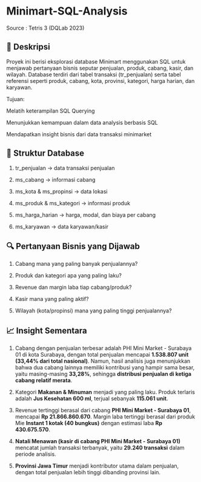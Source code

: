 # Minimart-SQL-Analysis
Source : Tetris 3 (DQLab 2023)

## 📌 Deskripsi

Proyek ini berisi eksplorasi database Minimart menggunakan SQL untuk menjawab pertanyaan bisnis seputar penjualan, produk, cabang, kasir, dan wilayah.
Database terdiri dari tabel transaksi (tr_penjualan) serta tabel referensi seperti produk, cabang, kota, provinsi, kategori, harga harian, dan karyawan.

Tujuan:

Melatih keterampilan SQL Querying

Menunjukkan kemampuan dalam data analysis berbasis SQL

Mendapatkan insight bisnis dari data transaksi minimarket

## 📂 Struktur Database

1. tr_penjualan → data transaksi penjualan

2. ms_cabang → informasi cabang

3. ms_kota & ms_propinsi → data lokasi

4. ms_produk & ms_kategori → informasi produk

5. ms_harga_harian → harga, modal, dan biaya per cabang

6. ms_karyawan → data karyawan/kasir

## 🔍 Pertanyaan Bisnis yang Dijawab

1. Cabang mana yang paling banyak penjualannya?

2. Produk dan kategori apa yang paling laku?

3. Revenue dan margin laba tiap cabang/produk?

4. Kasir mana yang paling aktif?

5. Wilayah (kota/propinsi) mana yang paling tinggi penjualannya?

## 📈 Insight Sementara

1. Cabang dengan penjualan terbesar adalah PHI Mini Market - Surabaya 01 di kota Surabaya, dengan total penjualan mencapai **1.538.807 unit (33,44% dari total nasional)**. Namun, hasil analisis juga menunjukkan bahwa dua cabang lainnya memiliki kontribusi yang hampir sama besar, yaitu masing-masing **33,28%**, sehingga **distribusi penjualan di ketiga cabang relatif merata**.

2. Kategori **Makanan & Minuman** menjadi yang paling laku. Produk terlaris adalah **Jus Kesehatan 600 ml**, terjual sebanyak **115.061 unit**.

3. Revenue tertinggi berasal dari cabang **PHI Mini Market - Surabaya 01**, mencapai **Rp 21.866.860.670**. Margin laba tertinggi berasal dari produk Mie **Instant 1 kotak (40 bungkus)** dengan estimasi laba **Rp 430.675.570**.

4. **Natali Menawan (kasir di cabang PHI Mini Market - Surabaya 01)** mencatat jumlah transaksi terbanyak, yaitu **29.240 transaksi** dalam periode analisis.

5. **Provinsi Jawa Timur** menjadi kontributor utama dalam penjualan, dengan total penjualan lebih tinggi dibanding provinsi lain.
